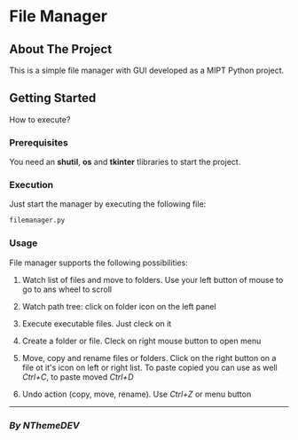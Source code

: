 # **File Manager**

## About The Project

This is a simple file manager with GUI developed as a MIPT Python project.

## Getting Started
How to execute?

### Prerequisites
You need an **shutil**, **os** and **tkinter** tlibraries to start the project.

### Execution
  Just start the manager by executing the following file:
  ```sh
  filemanager.py
  ```
### Usage
File manager supports the following possibilities:

1. Watch list of files and move to folders. Use your left button of mouse to go to ans wheel to scroll

2. Watch path tree: click on folder icon on the left panel

3. Execute executable files. Just cleck on it

4. Create a folder or file. Cleck on right mouse button to open menu

5. Move, copy and rename files or folders. Click on the right button on a file ot it's icon on left or right list. To paste copied you can use as well _Ctrl+C_, to paste moved _Ctrl+D_

6. Undo action (copy, move, rename). Use _Ctrl+Z_ or menu button

----------------------------

### ***By NThemeDEV***

